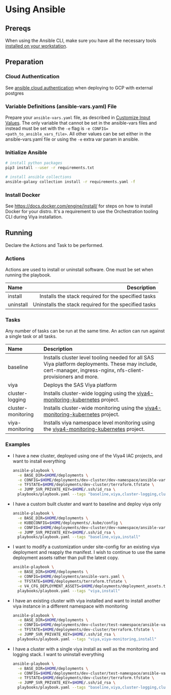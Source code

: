 # Using Ansible

## Prereqs

When using the Ansible CLI, make sure you have all the necessary tools [installed on your workstation](Dependencies.md#dependency-versions).

## Preparation

### Cloud Authentication

See [ansible cloud authentication](AnsibleCloudAuthentication.md) when deploying to GCP with external postgres

### Variable Definitions (ansible-vars.yaml) File

Prepare your `ansible-vars.yaml` file, as described in [Customize Input Values](../../README.md#customize-input-values). The only variable that cannot be set in the ansible-vars files and instead must be set with the `-e` flag is `-e CONFIG=<path_to_ansible_vars_file>`. All other values can be set either in the ansible-vars.yaml file or using the `-e` extra var param in ansible.

### Initialize Ansible

```bash
# install python packages
pip3 install --user -r requirements.txt

# install ansible collections
ansible-galaxy collection install -r requirements.yaml -f
```

### Install Docker

See https://docs.docker.com/engine/install/ for steps on how to install Docker for your distro. It's a requirement to use the Orchestration tooling CLI during Viya installation.

## Running

Declare the Actions and Task to be performed.

### Actions

Actions are used to install or uninstall software. One must be set when running the playbook.

| Name | Description |
| :--- | ---: |
| install | Installs the stack required for the specified tasks |
| uninstall | Uninstalls the stack required for the specified tasks |

### Tasks

Any number of tasks can be run at the same time. An action can run against a single task or all tasks.

| Name | Description |
| :--- | :--- |
| baseline | Installs cluster level tooling needed for all SAS Viya platform deployments. These may include, cert-manager, ingress-nginx, nfs-client-provisioners and more. |
| viya | Deploys the SAS Viya platform |
| cluster-logging | Installs cluster-wide logging using the [viya4-monitoring-kubernetes](https://github.com/sassoftware/viya4-monitoring-kubernetes) project. |
| cluster-monitoring | Installs cluster-wide monitoring using the [viya4-monitoring-kubernetes](https://github.com/sassoftware/viya4-monitoring-kubernetes) project. |
| viya-monitoring | Installs viya namespace level monitoring using the [viya4-monitoring-kubernetes](https://github.com/sassoftware/viya4-monitoring-kubernetes) project. |

### Examples

- I have a new cluster, deployed using one of the Viya4 IAC projects, and want to install everything

  ```bash
  ansible-playbook \
    -e BASE_DIR=$HOME/deployments \
    -e CONFIG=$HOME/deployments/dev-cluster/dev-namespace/ansible-vars.yaml \
    -e TFSTATE=$HOME/deployments/dev-cluster/terraform.tfstate \
    -e JUMP_SVR_PRIVATE_KEY=$HOME/.ssh/id_rsa \
    playbooks/playbook.yaml --tags "baseline,viya,cluster-logging,cluster-monitoring,viya-monitoring,install"
  ```

- I have a custom built cluster and want to baseline and deploy viya only

  ```bash
  ansible-playbook \
    -e BASE_DIR=$HOME/deployments \
    -e KUBECONFIG=$HOME/deployments/.kube/config \
    -e CONFIG=$HOME/deployments/dev-cluster/dev-namespace/ansible-vars.yaml \
    -e JUMP_SVR_PRIVATE_KEY=$HOME/.ssh/id_rsa \
    playbooks/playbook.yaml --tags "baseline,viya,install"
  ```

- I want to modify a customization under site-config for an existing viya deployment and reapply the manifest. I wish to continue to use the same deployment assets rather than pull the latest copy.

  ```bash
  ansible-playbook \
    -e BASE_DIR=$HOME/deployments \
    -e CONFIG=$HOME/deployments/ansible-vars.yaml \
    -e TFSTATE=$HOME/deployments/terraform.tfstate \
    -e V4_CFG_DEPLOYMENT_ASSETS=$HOME/deployments/deployment_assets.tgz \
    playbooks/playbook.yaml --tags "viya,install"
  ```

- I have an existing cluster with viya installed and want to install another viya instance in a different namespace with monitoring

  ```bash
  ansible-playbook \
    -e BASE_DIR=$HOME/deployments \
    -e CONFIG=$HOME/deployments/dev-cluster/test-namespace/ansible-vars.yaml \
    -e TFSTATE=$HOME/deployments/dev-cluster/terraform.tfstate \
    -e JUMP_SVR_PRIVATE_KEY=$HOME/.ssh/id_rsa \
    playbooks/playbook.yaml --tags "viya,viya-monitoring,install"
  ```

- I have a cluster with a single viya install as well as the monitoring and logging stack. I want to uninstall everything

  ```bash
  ansible-playbook \
    -e BASE_DIR=$HOME/deployments \
    -e CONFIG=$HOME/deployments/dev-cluster/test-namespace/ansible-vars.yaml \
    -e TFSTATE=$HOME/deployments/dev-cluster/terraform.tfstate \
    -e JUMP_SVR_PRIVATE_KEY=$HOME/.ssh/id_rsa \
    playbooks/playbook.yaml --tags "baseline,viya,cluster-logging,cluster-monitoring,viya-monitoring,uninstall"
  ```
